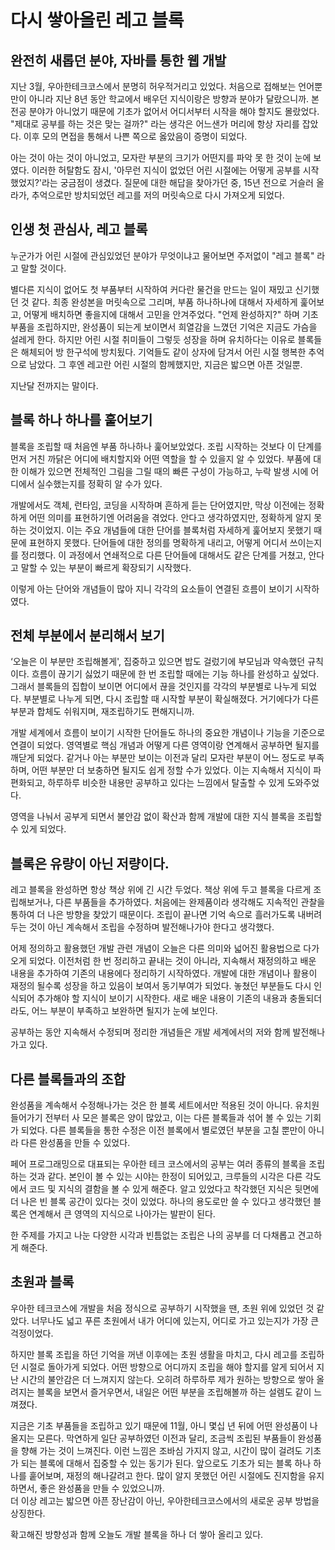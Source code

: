 # 다시 쌓아올린 레고 블록

## 완전히 새롭던 분야, 자바를 통한 웹 개발
 
지난 3월, 우아한테크코스에서 분명히 허우적거리고 있었다.
처음으로 접해보는 언어뿐만이 아니라 지난 8년 동안 학교에서 배우던 지식이랑은 방향과 분야가 달랐으니까.
본 전공 분야가 아니었기 때문에 기초가 없어서 어디서부터 시작을 해야 할지도 몰랐었다.
"제대로 공부를 하는 것은 맞는 걸까?" 라는 생각은 어느샌가 머리에 항상 자리를 잡았다.
이후 모의 면접을 통해서 나쁜 쪽으로 옳았음이 증명이 되었다.  
  
아는 것이 아는 것이 아니었고, 모자란 부분의 크기가 어떤지를 파악 못 한 것이 눈에 보였다.
이러한 허탈함도 잠시, '아무런 지식이 없었던 어린 시절에는 어떻게 공부를 시작했었지?'라는 궁금점이 생겼다.
질문에 대한 해답을 찾아가던 중, 15년 전으로 거슬러 올라가, 추억으로만 방치되었던 레고를 저의 머릿속으로 다시 가져오게 되었다.

## 인생 첫 관심사, 레고 블록
 
누군가가 어린 시절에 관심있었던 분야가 무엇이냐고 물어보면 주저없이 "레고 블록" 라고 말할 것이다. 
  
별다른 지식이 없어도 첫 부품부터 시작하여 커다란 물건을 만드는 일이 재밌고 신기했던 것 같다.
최종 완성본을 머릿속으로 그리며, 부품 하나하나에 대해서 자세하게 훑어보고, 어떻게 배치하면 좋을지에 대해서 고민을 안겨주었다. 
"언제 완성하지?" 하며 기초 부품을 조립하지만, 완성품이 되는게 보이면서 희열감을 느꼈던 기억은 지금도 가슴을 설레게 한다.
하지만 어린 시절 취미들이 그렇듯 성장을 하며 유치하다는 이유로 블록들은 해체되어 방 한구석에 방치됬다.
기억들도 같이 상자에 담겨서 어린 시절 행복한 추억으로 남았다.
그 후엔 레고란 어린 시절의 함께했지만, 지금은 밟으면 아픈 것일뿐.  
  
지난달 전까지는 말이다.  
 
## 블록 하나 하나를 훝어보기
 
블록을 조립할 때 처음엔 부품 하나하나 훑어보았었다.
조립 시작하는 것보다 이 단계를 먼저 거친 까닭은 어디에 배치할지와 어떤 역할을 할 수 있을지 알 수 있었다.
부품에 대한 이해가 있으면 전체적인 그림을 그릴 때의 빠른 구성이 가능하고, 누락 발생 시에 어디에서 실수했는지를 정확히 알 수가 있다.  
    
개발에서도 객체, 런타임, 코딩을 시작하며 흔하게 듣는 단어였지만, 막상 이전에는 정확하게 어떤 의미를 표현하기엔 어려움을 겪었다.
안다고 생각하였지만, 정확하게 알지 못하는 것이었지.
이는 주요 개념들에 대한 단어를 블록처럼 자세하게 훑어보지 못했기 때문에 표현하지 못했다.
단어들에 대한 정의를 명확하게 내리고, 어떻게 어디서 쓰이는지를 정리했다.
이 과정에서 연쇄적으로 다른 단어들에 대해서도 같은 단계를 거쳤고, 안다고 말할 수 있는 부분이 빠르게 확장되기 시작했다.  
  
이렇게 아는 단어와 개념들이 많아 지니 각각의 요소들이 연결된 흐름이 보이기 시작하였다.
 
## 전체 부분에서 분리해서 보기
 
‘오늘은 이 부분만 조립해볼게', 집중하고 있으면 밥도 걸렀기에 부모님과 약속했던 규칙이다.
흐름이 끊기기 싫었기 때문에 한 번 조립할 때에는 기능 하나를 완성하고 싶었다.
그래서 블록들의 집합이 보이면 어디에서 끊을 것인지를 각각의 부분별로 나누게 되었다.
부분별로 나누게 되면, 다시 조립할 때 시작할 부분이 확실해졌다.
거기에다가 다른 부분과 합체도 쉬워지며, 재조립하기도 편해지니까.  
  
개발 세계에서 흐름이 보이기 시작한 단어들도 하나의 중요한 개념이나 기능을 기준으로 연결이 되었다.
영역별로 핵심 개념과 어떻게 다른 영역이랑 연계해서 공부하면 될지를 깨닫게 되었다.
같거나 아는 부분만 보이는 이전과 달리 모자란 부분이 어느 정도로 부족하며, 어떤 부분만 더 보충하면 될지도 쉽게 정할 수가 있었다.
이는 지속해서 지식이 파편화되고, 하루하루 비슷한 내용만 공부하고 있다는 느낌에서 탈출할 수 있게 도와주었다.  
  
영역을 나눠서 공부게 되면서 불안감 없이 확산과 함께 개발에 대한 지식 블록을 조립할 수 있게 되었다.
 
## 블록은 유량이 아닌 저량이다.
 
레고 블록을 완성하면 항상 책상 위에 긴 시간 두었다.
책상 위에 두고 블록을 다르게 조립해보거나, 다른 부품들을 추가하였다.
처음에는 완제품이라 생각해도 지속적인 관찰을 통하여 더 나은 방향을 찾았기 때문이다.
조립이 끝나면 기억 속으로 흘러가도록 내버려 두는 것이 아닌 계속해서 조립을 수정하며 발전해나가야 한다고 생각했다.  
  
어제 정의하고 활용했던 개발 관련 개념이 오늘은 다른 의미와 넓어진 활용법으로 다가오게 되었다.
이전처럼 한 번 정리하고 끝내는 것이 아니라, 지속해서 재정의하고 배운 내용을 추가하여 기존의 내용에다 정리하기 시작하였다.
개발에 대한 개념이나 활용이 재정의 될수록 성장을 하고 있음이 보여서 동기부여가 되었다.
놓쳤던 부분들도 다시 인식되어 추가해야 할 지식이 보이기 시작한다.
새로 배운 내용이 기존의 내용과 충돌되더라도, 어느 부분이 부족하고 보완하면 될지가 눈에 보인다.  
  
공부하는 동안 지속해서 수정되며 정리한 개념들은 개발 세계에서의 저와 함께 발전해나가고 있다. 

## 다른 블록들과의 조합

완성품을 계속해서 수정해나가는 것은 한 블록 세트에서만 적용된 것이 아니다.
유치원 들어가기 전부터 사 모은 블록은 양이 많았고, 이는 다른 블록들과 섞어 볼 수 있는 기회가 되었다.
다른 블록들을 통한 수정은 이전 블록에서 별로였던 부분을 고칠 뿐만이 아니라 다른 완성품을 만들 수 있었다.  
  
페어 프로그래밍으로 대표되는 우아한 테크 코스에서의 공부는 여러 종류의 블록을 조립하는 것과 같다.
본인이 볼 수 있는 시야는 한정이 되어있고, 크루들의 시각은 다른 각도에서 코드 및 지식의 결함을 볼 수 있게 해준다.
알고 있었다고 착각했던 지식은 뒷면에 더 나은 빈 블록 공간이 있다는 것이 있었다.
하나의 용도로만 쓸 수 있다고 생각했던 블록은 연계해서 큰 영역의 지식으로 나아가는 발판이 된다.
  
한 주제를 가지고 나눈 다양한 시각과 빈틈없는 조립은 나의 공부를 더 다채롭고 견고하게 해준다. 
 
## 초원과 블록
 
우아한 테크코스에 개발을 처음 정식으로 공부하기 시작했을 땐, 초원 위에 있었던 것 같았다.
너무나도 넓고 푸른 초원에서 내가 어디에 있는지, 어디로 가고 있는지가 가장 큰 걱정이었다.  
  
하지만 블록 조립을 하던 기억을 꺼낸 이후에는 초원 생활을 마치고, 다시 레고를 조립하던 시절로 돌아가게 되었다.
어떤 방향으로 어디까지 조립을 해야 할지를 알게 되어서 지난 시간의 불안감은 더 느껴지지 않는다.
오히려 하루하루 제가 원하는 방향으로 쌓아 올려지는 블록을 보면서 즐거우면서, 내일은 어떤 부분을 조립해볼까 하는 설렘도 같이 느껴졌다.  
  
지금은 기초 부품들을 조립하고 있기 때문에 11월, 아니 몇십 년 뒤에 어떤 완성품이 나올지는 모른다.
막연하게 일단 공부하였던 이전과 달리, 조금씩 조립된 부품들이 완성품을 향해 가는 것이 느껴진다.
이런 느낌은 조바심 가지지 않고, 시간이 많이 걸려도 기초가 되는 블록에 대해서 집중할 수 있는 동기가 된다.
앞으로도 기초가 되는 블록 하나 하나를 훝어보며, 재정의 해나갈려고 한다.
많이 알지 못했던 어린 시절에도 진지함을 유지하면서, 좋은 완성품을 만들 수 있었으니까.  
더 이상 레고는 밟으면 아픈 장난감이 아닌, 우아한테크코스에서의 새로운 공부 방법을 상징한다.
  
확고해진 방향성과 함께 오늘도 개발 블록을 하나 더 쌓아 올리고 있다.
